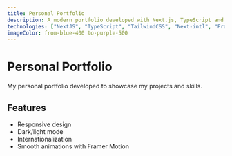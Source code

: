```yaml
---
title: Personal Portfolio
description: A modern portfolio developed with Next.js, TypeScript and Tailwind CSS
technologies: ["NextJS", "TypeScript", "TailwindCSS", "Next-intl", "Framer Motion"]
imageColor: from-blue-400 to-purple-500
---
```


# Personal Portfolio

My personal portfolio developed to showcase my projects and skills.

## Features

- Responsive design
- Dark/light mode
- Internationalization
- Smooth animations with Framer Motion 